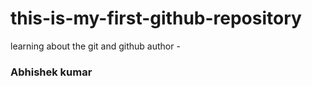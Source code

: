 # this-is-my-first-github-repository
learning about the git and github
author - <h3> Abhishek kumar </h3>

